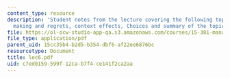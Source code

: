 ```yaml
---
content_type: resource
description: 'Student notes from the lecture covering the following topics: decision
  making and regrets, context effects, Choices and summary of the topics.'
file: https://ol-ocw-studio-app-qa.s3.amazonaws.com/courses/15-301-managerial-psychology-laboratory-fall-2004/c7ed0159599f12cab7f4ce141f2ca2aa_lec6.pdf
file_type: application/pdf
parent_uid: 15cc35b4-b2d5-b354-dbf6-af22ee6876bc
resourcetype: Document
title: lec6.pdf
uid: c7ed0159-599f-12ca-b7f4-ce141f2ca2aa
---
```

